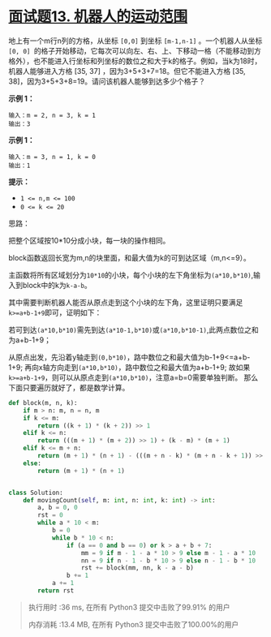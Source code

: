 # [面试题13. 机器人的运动范围](https://leetcode-cn.com/problems/ji-qi-ren-de-yun-dong-fan-wei-lcof/)

地上有一个m行n列的方格，从坐标 `[0,0]` 到坐标 `[m-1,n-1]` 。一个机器人从坐标 `[0, 0] `的格子开始移动，它每次可以向左、右、上、下移动一格（不能移动到方格外），也不能进入行坐标和列坐标的数位之和大于k的格子。例如，当k为18时，机器人能够进入方格 [35, 37] ，因为3+5+3+7=18。但它不能进入方格 [35, 38]，因为3+5+3+8=19。请问该机器人能够到达多少个格子？

 

**示例 1：**

```
输入：m = 2, n = 3, k = 1
输出：3
```

**示例 1：**

```
输入：m = 3, n = 1, k = 0
输出：1
```

**提示：**

- `1 <= n,m <= 100`
- `0 <= k <= 20`

思路：

把整个区域按10*10分成小块，每一块的操作相同。

block函数返回长宽为m,n的块里面，和最大值为k的可到达区域（m,n<=9）。

主函数将所有区域划分为`10*10`的小块，每个小块的左下角坐标为`(a*10,b*10)`,输入到block中的k为`k-a-b`。

其中需要判断机器人能否从原点走到这个小块的左下角，这里证明只要满足`k>=a+b-1+9`即可，证明如下：

若可到达`(a*10,b*10)`需先到达`(a*10-1,b*10)`或`(a*10,b*10-1)`,此两点数位之和为a+b-1+9；

从原点出发，先沿着y轴走到`(0,b*10)`，路中数位之和最大值为b-1+9<=a+b-1+9;
再向x轴方向走到`(a*10,b*10)`，路中数位之和最大值为a+b-1+9;
故如果`k>=a+b-1+9`，则可以从原点走到`(a*10,b*10)`，注意a=b=0需要单独判断。
那么下面只要遍历就好了，都是数学计算。

```python
def block(m, n, k):
    if m > n: m, n = n, m
    if k <= m:
        return ((k + 1) * (k + 2)) >> 1
    elif k <= n:
        return (((m + 1) * (m + 2)) >> 1) + (k - m) * (m + 1)
    elif k <= m + n:
        return (m + 1) * (n + 1) - (((m + n - k) * (m + n - k + 1)) >> 1)
    else:
        return (m + 1) * (n + 1)


class Solution:
    def movingCount(self, m: int, n: int, k: int) -> int:
        a, b = 0, 0
        rst = 0
        while a * 10 < m:
            b = 0
            while b * 10 < n:
                if (a == 0 and b == 0) or k > a + b + 7:
                    mm = 9 if m - 1 - a * 10 > 9 else m - 1 - a * 10
                    nn = 9 if n - 1 - b * 10 > 9 else n - 1 - b * 10
                    rst += block(mm, nn, k - a - b)
                b += 1
            a += 1
        return rst
```

> 执行用时 :36 ms, 在所有 Python3 提交中击败了99.91% 的用户
>
> 内存消耗 :13.4 MB, 在所有 Python3 提交中击败了100.00%的用户



